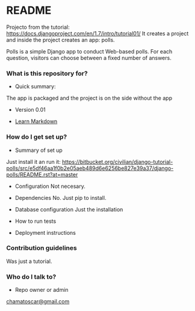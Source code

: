 # README #
Projecto from the tutorial: https://docs.djangoproject.com/en/1.7/intro/tutorial01/ 
It creates a project and inside the project creates an app: polls.

Polls is a simple Django app to conduct Web-based polls. For each
question, visitors can choose between a fixed number of answers.

### What is this repository for? ###

* Quick summary:

The app is packaged and the project is on the side without the app

* Version 0.01

* [Learn Markdown](https://bitbucket.org/tutorials/markdowndemo)

### How do I get set up? ###

* Summary of set up

Just install it an run it:
https://bitbucket.org/civilian/django-tutorial-polls/src/e5df46aa1f0b2e05aeb489d6e6256be827e39a37/django-polls/README.rst?at=master 

* Configuration
Not necesary.

* Dependencies
No. Just pip to install.

* Database configuration
Just the installation

* How to run tests

* Deployment instructions

### Contribution guidelines ###
Was just a tutorial.


### Who do I talk to? ###

* Repo owner or admin

chamatoscar@gmail.com